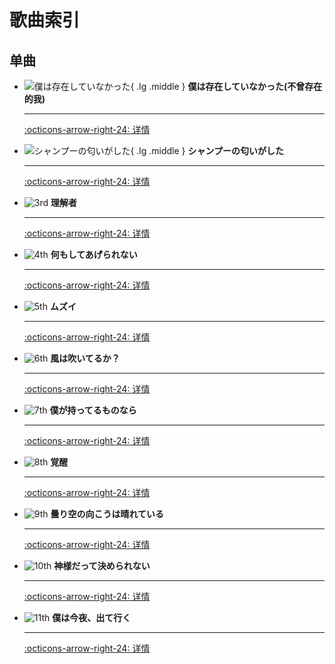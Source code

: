 # 歌曲索引

## 单曲
<div class="grid cards" markdown>

-   ![僕は存在していなかった](https://nananiji.zzzhxxx.top/assets/photo/songs/single/1st-1.jpg){ .lg .middle } __僕は存在していなかった(不曾存在的我)__

    ---

    
    
    [:octicons-arrow-right-24: 详情](/songs/single/1st/)


-   ![シャンプーの匂いがした](https://nananiji.zzzhxxx.top/assets/photo/songs/single/2nd-2.jpg){ .lg .middle } __シャンプーの匂いがした__

    ---
    
    [:octicons-arrow-right-24: 详情](/songs/single/2nd/)

-   ![3rd](https://nananiji.zzzhxxx.top/assets/photo/songs/single/3rd-2.jpg) __理解者__

    ---

    [:octicons-arrow-right-24: 详情](/songs/single/3rd/)

-   ![4th](https://nananiji.zzzhxxx.top/assets/photo/songs/single/4th-1.jpg) __何もしてあげられない__

    ---

    [:octicons-arrow-right-24: 详情](/songs/single/4th/)


-   ![5th](https://nananiji.zzzhxxx.top/assets/photo/songs/single/5th-1.jpg) __ムズイ__

    ---

    [:octicons-arrow-right-24: 详情](/songs/single/5th/)


-   ![6th](https://nananiji.zzzhxxx.top/assets/photo/songs/single/6th-1.jpg) __風は吹いてるか？__

    ---

    [:octicons-arrow-right-24: 详情](/songs/single/6th/)


-   ![7th](https://nananiji.zzzhxxx.top/assets/photo/songs/single/7th-2.jpg) __僕が持ってるものなら__

    ---

    [:octicons-arrow-right-24: 详情](/songs/single/7th/)


-   ![8th](https://nananiji.zzzhxxx.top/assets/photo/songs/single/8th-1.webp) __覚醒__

    ---

    [:octicons-arrow-right-24: 详情](/songs/single/8th/)

-   ![9th](https://nananiji.zzzhxxx.top/assets/photo/songs/single/9th-4.webp) __曇り空の向こうは晴れている__

    ---

    [:octicons-arrow-right-24: 详情](/songs/single/9th/)

-   ![10th](https://nananiji.zzzhxxx.top/assets/photo/songs/single/10th-4.webp) __神様だって決められない__

    ---

    [:octicons-arrow-right-24: 详情](/songs/single/10th/)

-   ![11th](https://nananiji.zzzhxxx.top/assets/photo/songs/single/11th-3.webp) __僕は今夜、出て行く__

    ---

    [:octicons-arrow-right-24: 详情](/songs/single/11th/)



</div>